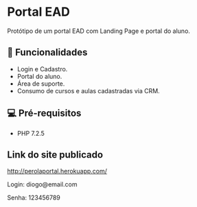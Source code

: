 # Portal EAD
Protótipo de um portal EAD com Landing Page e portal do aluno.

## 🚀 Funcionalidades
* Login e Cadastro.
* Portal do aluno.
* Área de suporte.
* Consumo de cursos e aulas cadastradas via CRM.

## 💻  Pré-requisitos
* PHP 7.2.5

## Link do site publicado
<p><a href="http://perolaportal.herokuapp.com/"> http://perolaportal.herokuapp.com/ </a></p>
<p>Login: diogo@email.com </p>
<p>Senha: 123456789 </p>

 
